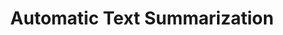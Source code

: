 ---
title: "Automatic Text Summarization"

categories: ['']

tags: ['Automatic', 'Text', 'Summarization']

arwords: 'التلخيص الآلي للنصوص'

arexps: []

enwords: ['Automatic Text Summarization']

enexps: []

arlexicons: 'ل'

enlexicons: 'A'

authors: ['Ruqayya Roshdy']

translators: ['']

citations: 'مقدمة في حوسبة اللغة العربية'

sources: 'مركز الملك عبدالله بن عبدالعزيز الدولي لخدمة اللغة العربية'

slug: ""
---